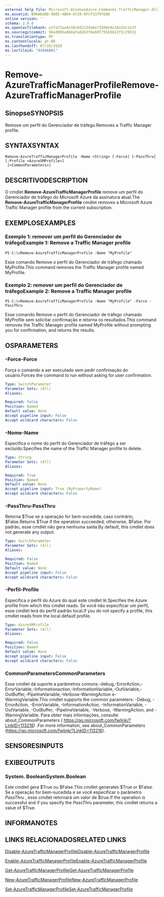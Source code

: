 ```yaml
---
external help file: Microsoft.WindowsAzure.Commands.TrafficManager.dll-Help.xml
ms.assetid: B96A64DD-9005-4B04-A720-6FCF33797E8D
online version: ''
schema: 2.0.0
ms.openlocfilehash: e1fa73aa4e38c8d222da6e73508e9a18a15c1e3f
ms.sourcegitcommit: 56ed085a868afa8263f8eb0f755b5822f5c29532
ms.translationtype: MT
ms.contentlocale: pt-BR
ms.lasthandoff: 07/18/2020
ms.locfileid: "93946091"
---
```

# <span data-ttu-id="da6d6-101">Remove-AzureTrafficManagerProfile</span><span class="sxs-lookup"><span data-stu-id="da6d6-101">Remove-AzureTrafficManagerProfile</span></span>

## <span data-ttu-id="da6d6-102">Sinopse</span><span class="sxs-lookup"><span data-stu-id="da6d6-102">SYNOPSIS</span></span>
<span data-ttu-id="da6d6-103">Remove um perfil do Gerenciador de tráfego.</span><span class="sxs-lookup"><span data-stu-id="da6d6-103">Removes a Traffic Manager profile.</span></span>

## <span data-ttu-id="da6d6-104">SYNTAX</span><span class="sxs-lookup"><span data-stu-id="da6d6-104">SYNTAX</span></span>

```
Remove-AzureTrafficManagerProfile -Name <String> [-Force] [-PassThru] [-Profile <AzureSMProfile>]
 [<CommonParameters>]
```

## <span data-ttu-id="da6d6-105">DESCRITIVO</span><span class="sxs-lookup"><span data-stu-id="da6d6-105">DESCRIPTION</span></span>
<span data-ttu-id="da6d6-106">O cmdlet **Remove-AzureTrafficManagerProfile** remove um perfil do Gerenciador de tráfego do Microsoft Azure da assinatura atual.</span><span class="sxs-lookup"><span data-stu-id="da6d6-106">The **Remove-AzureTrafficManagerProfile** cmdlet removes a Microsoft Azure Traffic Manager profile from the current subscription.</span></span>

## <span data-ttu-id="da6d6-107">EXEMPLOS</span><span class="sxs-lookup"><span data-stu-id="da6d6-107">EXAMPLES</span></span>

### <span data-ttu-id="da6d6-108">Exemplo 1: remover um perfil do Gerenciador de tráfego</span><span class="sxs-lookup"><span data-stu-id="da6d6-108">Example 1: Remove a Traffic Manager profile</span></span>
```
PS C:\>Remove-AzureTrafficManagerProfile -Name "MyProfile"
```

<span data-ttu-id="da6d6-109">Esse comando Remove o perfil do Gerenciador de tráfego chamado MyProfile.</span><span class="sxs-lookup"><span data-stu-id="da6d6-109">This command removes the Traffic Manager profile named MyProfile.</span></span>

### <span data-ttu-id="da6d6-110">Exemplo 2: remover um perfil do Gerenciador de tráfego</span><span class="sxs-lookup"><span data-stu-id="da6d6-110">Example 2: Remove a Traffic Manager profile</span></span>
```
PS C:\>Remove-AzureTrafficManagerProfile -Name "MyProfile" -Force -PassThru
```

<span data-ttu-id="da6d6-111">Esse comando Remove o perfil do Gerenciador de tráfego chamado MyProfile sem solicitar confirmação e retorna os resultados.</span><span class="sxs-lookup"><span data-stu-id="da6d6-111">This command removes the Traffic Manager profile named MyProfile without prompting you for confirmation, and returns the results.</span></span>

## <span data-ttu-id="da6d6-112">OS</span><span class="sxs-lookup"><span data-stu-id="da6d6-112">PARAMETERS</span></span>

### <span data-ttu-id="da6d6-113">-Force</span><span class="sxs-lookup"><span data-stu-id="da6d6-113">-Force</span></span>
<span data-ttu-id="da6d6-114">Força o comando a ser executado sem pedir confirmação do usuário.</span><span class="sxs-lookup"><span data-stu-id="da6d6-114">Forces the command to run without asking for user confirmation.</span></span>

```yaml
Type: SwitchParameter
Parameter Sets: (All)
Aliases: 

Required: False
Position: Named
Default value: None
Accept pipeline input: False
Accept wildcard characters: False
```

### <span data-ttu-id="da6d6-115">-Nome</span><span class="sxs-lookup"><span data-stu-id="da6d6-115">-Name</span></span>
<span data-ttu-id="da6d6-116">Especifica o nome do perfil do Gerenciador de tráfego a ser excluído.</span><span class="sxs-lookup"><span data-stu-id="da6d6-116">Specifies the name of the Traffic Manager profile to delete.</span></span>

```yaml
Type: String
Parameter Sets: (All)
Aliases: 

Required: True
Position: Named
Default value: None
Accept pipeline input: True (ByPropertyName)
Accept wildcard characters: False
```

### <span data-ttu-id="da6d6-117">-PassThru</span><span class="sxs-lookup"><span data-stu-id="da6d6-117">-PassThru</span></span>
<span data-ttu-id="da6d6-118">Retorna $True se a operação for bem-sucedida; caso contrário, $False.</span><span class="sxs-lookup"><span data-stu-id="da6d6-118">Returns $True if the operation succeeded; otherwise, $False.</span></span>
<span data-ttu-id="da6d6-119">Por padrão, esse cmdlet não gera nenhuma saída.</span><span class="sxs-lookup"><span data-stu-id="da6d6-119">By default, this cmdlet does not generate any output.</span></span>

```yaml
Type: SwitchParameter
Parameter Sets: (All)
Aliases: 

Required: False
Position: Named
Default value: None
Accept pipeline input: False
Accept wildcard characters: False
```

### <span data-ttu-id="da6d6-120">-Perfil</span><span class="sxs-lookup"><span data-stu-id="da6d6-120">-Profile</span></span>
<span data-ttu-id="da6d6-121">Especifica o perfil do Azure do qual este cmdlet lê.</span><span class="sxs-lookup"><span data-stu-id="da6d6-121">Specifies the Azure profile from which this cmdlet reads.</span></span> <span data-ttu-id="da6d6-122">Se você não especificar um perfil, esse cmdlet lerá do perfil padrão local.</span><span class="sxs-lookup"><span data-stu-id="da6d6-122">If you do not specify a profile, this cmdlet reads from the local default profile.</span></span>

```yaml
Type: AzureSMProfile
Parameter Sets: (All)
Aliases: 

Required: False
Position: Named
Default value: None
Accept pipeline input: False
Accept wildcard characters: False
```

### <span data-ttu-id="da6d6-123">CommonParameters</span><span class="sxs-lookup"><span data-stu-id="da6d6-123">CommonParameters</span></span>
<span data-ttu-id="da6d6-124">Esse cmdlet dá suporte a parâmetros comuns:-debug,-ErrorAction,-ErrorVariable,-Informationaction,-InformationVariable,-OutVariable,-OutBuffer,-PipelineVariable,-Verbose-WarningAction e-WarningVariable.</span><span class="sxs-lookup"><span data-stu-id="da6d6-124">This cmdlet supports the common parameters: -Debug, -ErrorAction, -ErrorVariable, -InformationAction, -InformationVariable, -OutVariable, -OutBuffer, -PipelineVariable, -Verbose, -WarningAction, and -WarningVariable.</span></span> <span data-ttu-id="da6d6-125">Para obter mais informações, consulte about_CommonParameters ( https://go.microsoft.com/fwlink/?LinkID=113216) .</span><span class="sxs-lookup"><span data-stu-id="da6d6-125">For more information, see about_CommonParameters (https://go.microsoft.com/fwlink/?LinkID=113216).</span></span>

## <span data-ttu-id="da6d6-126">SENSORES</span><span class="sxs-lookup"><span data-stu-id="da6d6-126">INPUTS</span></span>

## <span data-ttu-id="da6d6-127">EXIBE</span><span class="sxs-lookup"><span data-stu-id="da6d6-127">OUTPUTS</span></span>

### <span data-ttu-id="da6d6-128">System. Boolean</span><span class="sxs-lookup"><span data-stu-id="da6d6-128">System.Boolean</span></span>
<span data-ttu-id="da6d6-129">Este cmdlet gera $True ou $False.</span><span class="sxs-lookup"><span data-stu-id="da6d6-129">This cmdlet generates $True or $False.</span></span>
<span data-ttu-id="da6d6-130">Se a operação for bem-sucedida e se você especificar o parâmetro *PassThru* , esse cmdlet retornará um valor de $true.</span><span class="sxs-lookup"><span data-stu-id="da6d6-130">If the operation is successful and if you specify the *PassThru* parameter, this cmdlet returns a value of $True.</span></span>

## <span data-ttu-id="da6d6-131">INFORMA</span><span class="sxs-lookup"><span data-stu-id="da6d6-131">NOTES</span></span>

## <span data-ttu-id="da6d6-132">LINKS RELACIONADOS</span><span class="sxs-lookup"><span data-stu-id="da6d6-132">RELATED LINKS</span></span>

[<span data-ttu-id="da6d6-133">Disable-AzureTrafficManagerProfile</span><span class="sxs-lookup"><span data-stu-id="da6d6-133">Disable-AzureTrafficManagerProfile</span></span>](./Disable-AzureTrafficManagerProfile.md)

[<span data-ttu-id="da6d6-134">Enable-AzureTrafficManagerProfile</span><span class="sxs-lookup"><span data-stu-id="da6d6-134">Enable-AzureTrafficManagerProfile</span></span>](./Enable-AzureTrafficManagerProfile.md)

[<span data-ttu-id="da6d6-135">Get-AzureTrafficManagerProfile</span><span class="sxs-lookup"><span data-stu-id="da6d6-135">Get-AzureTrafficManagerProfile</span></span>](./Get-AzureTrafficManagerProfile.md)

[<span data-ttu-id="da6d6-136">New-AzureTrafficManagerProfile</span><span class="sxs-lookup"><span data-stu-id="da6d6-136">New-AzureTrafficManagerProfile</span></span>](./New-AzureTrafficManagerProfile.md)

[<span data-ttu-id="da6d6-137">Set-AzureTrafficManagerProfile</span><span class="sxs-lookup"><span data-stu-id="da6d6-137">Set-AzureTrafficManagerProfile</span></span>](./Set-AzureTrafficManagerProfile.md)


